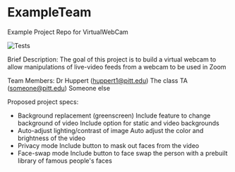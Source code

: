 # ExampleTeam
Example Project Repo for VirtualWebCam

![Tests](https://github.com/SSOE-ECE1390/ExampleTeam/actions/workflows/tests.yml/badge.svg)


Brief Description:
The goal of this project is to build a virtual webcam to allow manipulations of live-video feeds from a webcam to be used in Zoom

Team Members:
Dr Huppert (huppert1@pitt.edu)
The class TA (someone@pitt.edu)
Someone else


Proposed project specs:
* Background replacement (greenscreen)
    Include feature to change background of video
    Include option for static and video backgrounds
* Auto-adjust lighting/contrast of image
    Auto adjust the color and brightness of the video
* Privacy mode
    Include button to mask out faces from the video
* Face-swap mode
    Include button to face swap the person with a prebuilt library of famous people's faces

